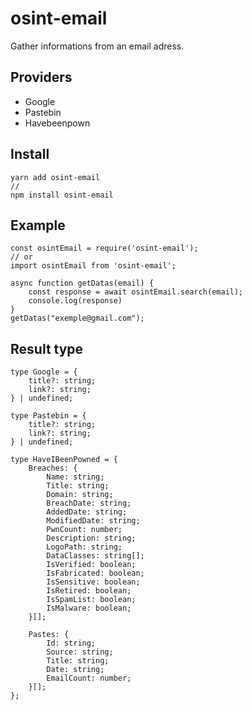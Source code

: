 # osint-email

Gather informations from an email adress.

## Providers

- Google
- Pastebin
- Havebeenpown

## Install

    yarn add osint-email
    //
    npm install osint-email

## Example

    const osintEmail = require('osint-email');
    // or
    import osintEmail from 'osint-email';

    async function getDatas(email) {
        const response = await osintEmail.search(email);
        console.log(response)
    }
    getDatas("exemple@gmail.com");

## Result type

    type Google = {
        title?: string;
        link?: string;
    } | undefined;

    type Pastebin = {
        title?: string;
        link?: string;
    } | undefined;

    type HaveIBeenPowned = {
        Breaches: {
            Name: string;
            Title: string;
            Domain: string;
            BreachDate: string;
            AddedDate: string;
            ModifiedDate: string;
            PwnCount: number;
            Description: string;
            LogoPath: string;
            DataClasses: string[];
            IsVerified: boolean;
            IsFabricated: boolean;
            IsSensitive: boolean;
            IsRetired: boolean;
            IsSpamList: boolean;
            IsMalware: boolean;
        }[];

        Pastes: {
            Id: string;
            Source: string;
            Title: string;
            Date: string;
            EmailCount: number;
        }[];
    };
